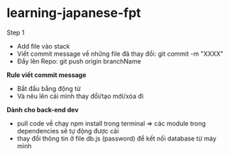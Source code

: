 # learning-japanese-fpt

Step 1
- Add file vào stack
- Viết commit message về những file đã thay đổi: git commit -m "XXXX"
- Đẩy lên Repo: git push origin branchName

**Rule viết commit message**
- Bắt đầu bằng động từ
- Và nêu lên cái mình thay đổi/tạo mới/xóa đi

**Dành cho back-end dev**
- pull code về chạy npm install trong terminal => các module trong dependencies sẽ tự động được cài
- thay đổi thông tin ở file db.js (password) để kết nối database từ máy mình